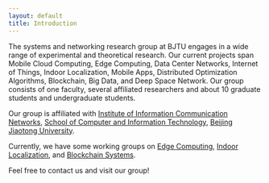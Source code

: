 ```yaml
---
layout: default
title: Introduction
---
```


The systems and networking research group at BJTU engages in a wide range of experimental and theoretical research. Our current projects span Mobile Cloud Computing, Edge Computing, Data Center Networks, Internet of Things, Indoor Localization, Mobile Apps, Distributed Optimization Algorithms, Blockchain, Big Data, and Deep Space Network. Our group consists of one faculty, several affiliated researchers and about 10 graduate students and undergraduate students.

Our group is affiliated with [Institute of Information Communication Networks](http://icn.bjtu.edu.cn), [School of Computer and Information Technology](http://scit.bjtu.edu.cn), [Beijing Jiaotong University](http://www.bjtu.edu.cn).

Currently, we have some working groups on [Edge Computing](https://fangvv.gitee.io/homepage/Edgecomp/), [Indoor Localization](https://fangvv.gitee.io/homepage/IndoorLoc/), and [Blockchain Systems](https://fangvv.gitee.io/homepage/BlockchainBJTU/).

Feel free to contact us and visit our group!
